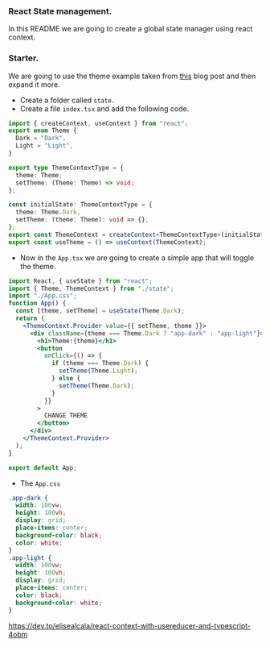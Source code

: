 ### React State management.

In this README we are going to create a global state manager using react context.

### Starter.

We are going to use the theme example taken from [this](https://www.pluralsight.com/guides/using-react's-context-api-with-typescript) blog post and then expand it more.

- Create a folder called `state.`
- Create a file `index.tsx` and add the following code.

```ts
import { createContext, useContext } from "react";
export enum Theme {
  Dark = "Dark",
  Light = "Light",
}

export type ThemeContextType = {
  theme: Theme;
  setTheme: (Theme: Theme) => void;
};

const initialState: ThemeContextType = {
  theme: Theme.Dark,
  setTheme: (theme: Theme): void => {},
};
export const ThemeContext = createContext<ThemeContextType>(initialState);
export const useTheme = () => useContext(ThemeContext);
```

- Now in the `App.tsx` we are going to create a simple app that will toggle the theme.

```jsx
import React, { useState } from "react";
import { Theme, ThemeContext } from "./state";
import "./App.css";
function App() {
  const [theme, setTheme] = useState(Theme.Dark);
  return (
    <ThemeContext.Provider value={{ setTheme, theme }}>
      <div className={theme === Theme.Dark ? "app-dark" : "app-light"}>
        <h1>Theme:{theme}</h1>
        <button
          onClick={() => {
            if (theme === Theme.Dark) {
              setTheme(Theme.Light);
            } else {
              setTheme(Theme.Dark);
            }
          }}
        >
          CHANGE THEME
        </button>
      </div>
    </ThemeContext.Provider>
  );
}

export default App;
```

- The `App.css`

```css
.app-dark {
  width: 100vw;
  height: 100vh;
  display: grid;
  place-items: center;
  background-color: black;
  color: white;
}
.app-light {
  width: 100vw;
  height: 100vh;
  display: grid;
  place-items: center;
  color: black;
  background-color: white;
}
```

https://dev.to/elisealcala/react-context-with-usereducer-and-typescript-4obm
